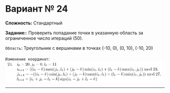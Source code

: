 # Вариант № 24
**Сложность:** Стандартный

**Задание:**: Проверить попадание точки в указанную область за ограниченное число итераций (50).

`Область`: Треугольник с вершинами в точках (-10, 0), (0, 10), (-10, 20)   
</br>
`Изменение координат`:  
![Alt text](../../pic/24.png)

---